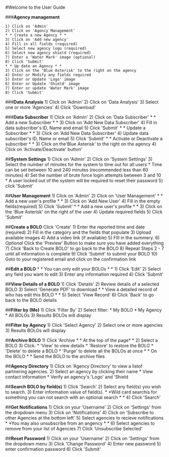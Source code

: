 #Welcome to the User Guide

###<b>Agency management</b>

    1) Click on 'Admin'
    2) Click on 'Agency Management'
    * * Create a new Agency * *
    3) Click on 'Add new agency'
    4) Fill in all fields (required)
    5) Select new agency logo (required)
    6) Select new agency shield (required)
    7) Enter a 'Water Mark' image (optional)
    8) Click 'Submit'
    * * Up date an Agency * *
    3) Click on the 'Blue Asterisk' to the right on the agency
    4) Enter or Modify any fields required
    5) Enter or Update 'Logo' image
    6) Enter or Update 'Shield' image
    7) Enter or update 'Water Mark' image
    8) Click 'Submit'

###<b>Data Analysis</b>
    1) Click on 'Admin'
    2) Click on 'Data Analysis'
    3) Select one or more 'Agencies'
    4) Click 'Download'

###<b>Data Subscriber</b>
    1) Click on 'Admin'
    2) Click on 'Data Subscriber'
    * * Add a new Subscriber * *
    3) Click on 'Add New Data Subscriber'
    4) Fill in data subscriber's ID, Name and email
    5) Click 'Submit'
    * * Update a Subscriber * *
    3) Click on 'Add New Data Subscriber'
    4) Update data subscriber's ID, Name or email
    5) Click 'Submit'
    * * Activate or Deactivate a subscriber * *
    3) Click on the'Blue Asterisk' to the right on the agency
    4) Click on 'Activate/Deactivate' button'

##<b>System Settings</b>
    1) Click on 'Admin'
    2) Click on 'System Settings'
    3) Select the number of minutes for the system to time out for all users
       * Time can be set between 10 and 240 minutes (recommended less than 60 minutes)
    4) Set the number of brute force login attempts between 3 and 10
       * A user locked out of the system will be required to reset their password
    5) click 'Submit'

##<b>User Management</b>
    1) Click on 'Admin'
    2) Click on 'User Management'
    * * Add a new user's profile * *
    3) Click on 'Add New User'
    4) Fill in the empty fields(required)
    5) Click 'Submit'
    * * Add a new user's profile * *
    3) Click on the 'Blue Asterisk' on the right of the user
    4) Update required fields
    5) Click 'Submit'

##<b>Create a BOLO</b>
    Click 'Create'
    1) Enter the reported time and date (required)
    2) Fill in the category and the fields that populate
    3) Upload available images
    4) Add a video link (if available)
    5) FIll in the summery.
    6) *Optional* Click the 'Preview' Button to make sure you have added everything
    7) Click 'Back to Create BOLO' to go back to the BOLO
    8) Repeat Steps 2 - 7 until all information is complete
    9) Click 'Submit' to submit your BOLO
    10) Goto to your registered email and click on the confirmation link

##<b>Edit a BOLO</b>
    * * You can only edit your BOLOs * *
    1) Click 'Edit'
    2) Select any field you want to edit
    3) Enter any information required
    4) Click 'Submit'

##<b>View Details of a BOLO</b>
    1) Click 'Details'
    2) Review details of a selected BOLO
    3) Select 'Generate PDF' to download
    * * View a detailed record of who has edit this BOLO * *
    5) Select 'View Record'
    6) Click 'Back' to go back to the BOLO details

##<b>Filter by (Me)</b>
    1) Click 'Filter By'
    2) Select filter:
       * My BOLO
       * My Agency
       * All BOLOs
    3) Results BOLOs will display

##<b>Filter by Agency</b>
    1) Click 'Select Agency'
    2) Select one or more agencies
    3) Results BOLOs will display

##<b>Archive BOLO</b>
    1) Click 'Archive
    * * At the top of the page* *
    2) Select a BOLO
    3) Click:
      * 'View' to view details
      * 'Restore' to restore the BOLO
      * 'Delete' to delete a BOLO
    * 'Purge' to delete all the BOLOs at once
    * * On the BOLO * *
    Send the BOLO to the archive files

##<b>Agency Directory</b>
    1) Click on 'Agency Directory' to view a listof partnering agencies.
    2) Select an agency by clicking their name
       * View contact information
       * Verify an agency's 'Logo' and 'Shield

##<b>Search BOLO by field(s)</b>
    1) Click 'Search'
    2) Select any field(s) you wish to search.
    3) Enter information value of field(s).
    * *Wild card searchis for something you can not search with an optional search * *
    4) Click 'Search'

##<b>Get Notifications</b>
    1) Click on your 'Username'
    2) Click on 'Settings' from the dropdown menu
    3) Click on 'Notifications'
    4) Click on 'Subscribe to other Agencies at the bottom left'
    5) Select agencies to recieve notifications
    * *You may also unsubscribe from an angency * *
    6) Select agencies to remove from your list of Agencies
    7) Click 'Unsubscribe Selected'

##<b>Reset Password</b>
    1) Click on your 'Username'
    2) Click on 'Settings' from the dropdown menu
    3) Click 'Change Password'
    4) Enter new password
    5) enter confirmation password
    6) Click 'Submit'

